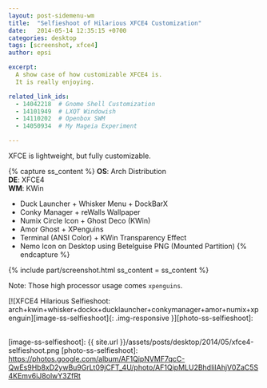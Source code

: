 ```yaml
---
layout: post-sidemenu-wm
title:  "Selfieshoot of Hilarious XFCE4 Customization"
date:   2014-05-14 12:35:15 +0700
categories: desktop
tags: [screenshot, xfce4]
author: epsi

excerpt:
  A show case of how customizable XFCE4 is.
  It is really enjoying.

related_link_ids: 
  - 14042218  # Gnome Shell Customization
  - 14101949  # LXQT Windowish
  - 14110202  # Openbox SWM
  - 14050934  # My Mageia Experiment

---
```


XFCE is lightweight, but fully customizable.

{% capture ss_content %}
<strong>OS</strong>: Arch Distribution<br/>
<strong>DE</strong>: XFCE4<br/>
<strong>WM</strong>: KWin<br/>
  + Duck Launcher + Whisker Menu + DockBarX<br/>
  + Conky Manager + reWalls Wallpaper<br/>
  + Numix Circle Icon + Ghost Deco (KWin)<br/>
  + Amor Ghost + XPenguins<br/>
  + Terminal (ANSI Color) + KWin Transparency Effect<br/>
  + Nemo Icon on Desktop using Betelguise PNG (Mounted Partition)
{% endcapture %}

{% include part/screenshot.html ss_content = ss_content %}


Note: Those high processor usage comes <code>xpenguins</code>.

[![XFCE4 Hilarious Selfieshoot: arch+kwin+whisker+dockx+ducklauncher+conkymanager+amor+numix+xpenguin][image-ss-selfieshoot]{: .img-responsive }][photo-ss-selfieshoot]: 
<br/><br/>


[//]: <> ( -- -- -- links below -- -- -- )

[image-ss-selfieshoot]: {{ site.url }}/assets/posts/desktop/2014/05/xfce4-selfieshoot.png
[photo-ss-selfieshoot]: https://photos.google.com/album/AF1QipNVMF7qcC-QwEs9Hb8xD2ywBu9GrLt09jCFT_4U/photo/AF1QipMLU2BhdIilAhjV0ZaC5S4KEmv6iJ8olwY3ZfRt
